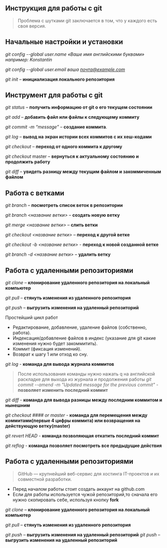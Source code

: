## Инструкция для работы с git

> Проблема с шутками git заключается в том, что у каждого есть своя версия.
## Начальные настройки и установки

*git config --global user.name «Ваше имя английскими буквами» например: Konstantin*

*git config --global user.email ваша почта@example.com*

*git init* – **инициализация локального репозитория**

##  Инструмент для  работы  с git

*git status* – **получить информацию от git о его текущем состоянии**

*git add* – **добавить файл или файлы к следующему коммиту**

*git commit -m “message”* – **создание коммита**.

*git log* – **вывод на экран истории всех коммитов с их хеш-кодами**

*git checkout* – **переход от одного коммита к другому**

*git checkout* master – **вернуться к актуальному состоянию и продолжить работу**

*git diff* – **увидеть разницу между текущим файлом и закоммиченным файлом**

## Работа с ветками

_git branch_ – __посмотреть список веток в репозитории__

_git branch <название ветки>_ – __создать новую ветку__

_git merge <название ветки>_ – __слить ветки__

_git checkout <название ветки>_ – __переход к другой ветке__

_git checkout -b <название  ветки>_ - __переход к новой созданной ветке__

_git branch -d <название ветки>_ – __удалить ветку__

## Работа с удаленными репозиториями

*git clone* – **клонирование удаленного репозитория  на  локальный компьютер**

*git pull* – **стянуть изменения из удаленного репозитория**

*git push* – **выгрузить изменения на удаленный репозиторий**

Простейший цикл работ
* Редактирование, добавление, удаление файлов (собственно, работа).
* Индексация/добавление файлов в индекс (указание для git какие изменения нужно будет закоммитить).
* Коммит (фиксация изменений).
* Возврат к шагу 1 или отход ко сну.

*git log* - **команда для вывода журнала коммитов**

>После использования команды нужно нажать q на английской раскладке для выхода из журнала и продолжения работы 
*git commit --amend -m "Updated message for the previous commit"* - **позволяет изменить последний коммит**

*git diff*  - **команда для вывода  разницы между последним коммитом и нынешним**

*git checkout #### or master* - **команда для перемещения между коммитами(первые 4 цифры коммита) или возвращения на действующую ветку(master)**

*git revert HEAD* - **команда позволяющая откатить последний коммит**

*git reflog* - **команда позволяет посмотреть все предыдущие действия**

## Работа с удаленными репозиториями

> GitHub — крупнейший веб-сервис для хостинга IT-проектов и их совместной разработки.
*  Перед началом работы стоит создать аккаунт на github.com
* Если для работы используется чужой репозиторий,то сначала его нужно скопировать себе, используя кнопку **fork**

*git clone* – **клонирование удаленного репозитория  на  локальный компьютер**

*git pull* – **стянуть изменения из удаленного репозитория**

*git push* – **выгрузить изменения на удаленный репозиторий**
*git push* – **выгрузить изменения на удаленный репозиторий**
